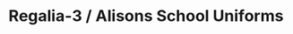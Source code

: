 ---
title: "Regalia-3 / Alisons School Uniforms"
url: /karachi/regalia-3-alisons-school-uniforms/
shop: Kleidung
---